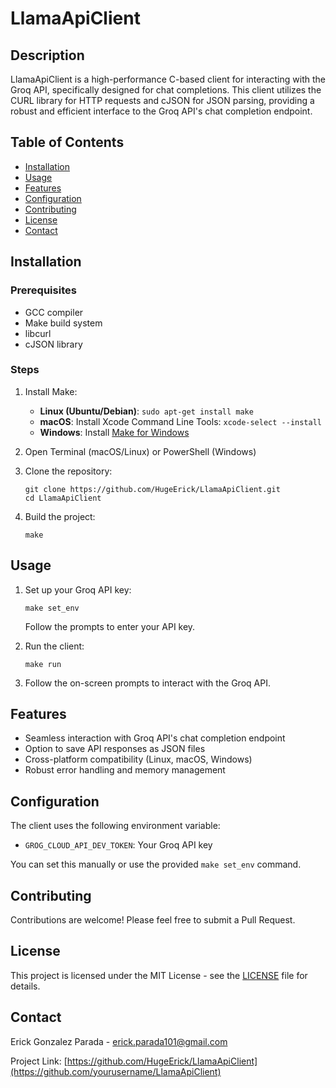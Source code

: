 # LlamaApiClient

## Description

LlamaApiClient is a high-performance C-based client for interacting with the Groq API, specifically designed for chat completions. This client utilizes the CURL library for HTTP requests and cJSON for JSON parsing, providing a robust and efficient interface to the Groq API's chat completion endpoint.

## Table of Contents

- [Installation](#installation)
- [Usage](#usage)
- [Features](#features)
- [Configuration](#configuration)
- [Contributing](#contributing)
- [License](#license)
- [Contact](#contact)

## Installation

### Prerequisites

- GCC compiler
- Make build system
- libcurl
- cJSON library

### Steps

1. Install Make:
   - **Linux (Ubuntu/Debian)**: `sudo apt-get install make`
   - **macOS**: Install Xcode Command Line Tools: `xcode-select --install`
   - **Windows**: Install [Make for Windows](http://gnuwin32.sourceforge.net/packages/make.htm)

2. Open Terminal (macOS/Linux) or PowerShell (Windows)

3. Clone the repository:
   ```
   git clone https://github.com/HugeErick/LlamaApiClient.git
   cd LlamaApiClient
   ```

4. Build the project:
   ```
   make
   ```

## Usage

1. Set up your Groq API key:
   ```
   make set_env
   ```
   Follow the prompts to enter your API key.

2. Run the client:
   ```
   make run
   ```

3. Follow the on-screen prompts to interact with the Groq API.

## Features

- Seamless interaction with Groq API's chat completion endpoint
- Option to save API responses as JSON files
- Cross-platform compatibility (Linux, macOS, Windows)
- Robust error handling and memory management

## Configuration

The client uses the following environment variable:

- `GROG_CLOUD_API_DEV_TOKEN`: Your Groq API key

You can set this manually or use the provided `make set_env` command.

## Contributing

Contributions are welcome! Please feel free to submit a Pull Request.

## License

This project is licensed under the MIT License - see the [LICENSE](LICENSE) file for details.

## Contact

Erick Gonzalez Parada - erick.parada101@gmail.com

Project Link: [https://github.com/HugeErick/LlamaApiClient](https://github.com/yourusername/LlamaApiClient)
